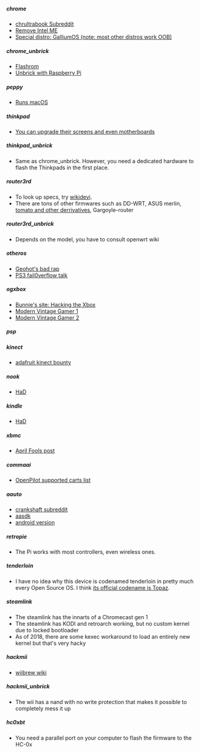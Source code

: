 
##### chrome
- [chrultrabook Subreddit](https://www.reddit.com/r/chrultrabook/)
- [Remove Intel ME](http://www.tnhh.net/posts/ezpi4me-intel-me-be-gone.html)
- [Special distro: GalliumOS (note: most other distros work OOB)](https://galliumos.org/) 

##### chrome_unbrick
- [Flashrom](https://flashrom.org/Flashrom)
- [Unbrick with Raspberry Pi](http://www.tnhh.net/posts/unbricking-chromebook-with-beaglebone.html)

##### peppy
- [Runs macOS](https://coolstar.org/chromebook/)

##### thinkpad
- [You can upgrade their screens and even motherboards](https://www.reddit.com/r/thinkpad/)

##### thinkpad_unbrick
- Same as chrome_unbrick. However, you need a dedicated hardware to flash the Thinkpads in the first place.

##### router3rd
- To look up specs, try [wikidevi](https://wikidevi.com/wiki/Main_Page). 
- There are tons of other firmwares such as DD-WRT, ASUS merlin, [tomato and other derrivatives](https://en.wikipedia.org/wiki/Tomato_(firmware)), Gargoyle-router

##### router3rd_unbrick
- Depends on the model, you have to consult openwrt wiki

##### otheros
- [Geohot's bad rap](https://www.youtube.com/watch?v=9iUvuaChDEg)
- [PS3 fail0verflow talk](https://www.youtube.com/watch?v=LP1t_pzxKyE)

##### ogxbox
- [Bunnie's site: Hacking the Xbox](http://hackingthexbox.com/)
- [Modern Vintage Gamer 1](https://youtu.be/otysqrBT7ko)
- [Modern Vintage Gamer 2](https://www.youtube.com/watch?v=x7FmelyC70Y)

##### psp

##### kinect
- [adafruit kinect bounty](https://blog.adafruit.com/2010/11/04/the-open-kinect-project-the-ok-prize-get-1000-bounty-for-kinect-for-xbox-360-open-source-drivers/)

##### nook
- [HaD](https://hackaday.com/tag/nook/)

##### kindle
- [HaD](https://hackaday.com/category/kindle-hacks/)

##### xbmc
- [April Fools post](https://kodi.tv/article/kodi-no-more-april-fools)

##### commaai
- [OpenPilot supported carts list](https://github.com/commaai/openpilot#supported-cars)

##### aauto
- [crankshaft subreddit](https://www.reddit.com/r/crankshaft)
- [aasdk](https://github.com/f1xpl/aasdk)
- [android version](https://play.google.com/store/apps/details?id=gb.xxy.hr&hl=en)

##### retropie
- The Pi works with most controllers, even wireless ones.

##### tenderloin
- I have no idea why this device is codenamed tenderloin in pretty much every Open Source OS. I think [its official codename is Topaz](https://www.theverge.com/2014/1/2/5264580/the-lost-secrets-of-webos).

##### steamlink
- The steamlink has the innarts of a Chromecast gen 1
- The steamlink has KODI and retroarch working, but no custom kernel due to locked bootloader
- As of 2018, there are some kexec workaround to load an entirely new kernel but that's very hacky

##### hackmii
- [wiibrew wiki](http://wiibrew.org/)

##### hackmii_unbrick
- The wii has a nand with no write protection that makes it possible to completely mess it up

##### hc0xbt
- You need a parallel port on your computer to flash the firmware to the HC-0x


